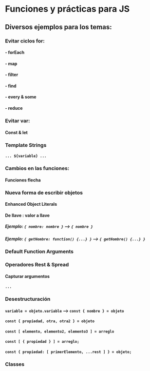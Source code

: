 # Funciones y prácticas para JS

## Diversos ejemplos para los temas:

### Evitar ciclos for:
#### - forEach
#### - map
#### - filter
#### - find
#### - every & some
#### - reduce

### Evitar var:
#### Const & let

### Template Strings
#### `... ${variable} ...`

### Cambios en las funciones:
#### Funciones flecha

### Nueva forma de escribir objetos
#### Enhanced Object Literals
#### De llave : valor a llave
##### Ejemplo: `{ nombre: nombre }` --> `{ nombre }`
##### Ejemplo: `{ getNombre: function() {...} }` --> `{ getNombre() {...} }`

### Default Function Arguments

### Operadores Rest & Spread
#### Capturar argumentos
#### `...`

### Desestructuración
#### `variable = objeto.variable` --> `const { nombre } = objeto`
#### `const { propiedad, otra, otra2 } = objeto`
#### `const [ elemento, elemento2, elemento3 ] = arreglo`
#### `const [ { propiedad } ] = arreglo;`
#### `const { propiedad: [ primerElemento, ...rest ] } = objeto;`


### Classes

